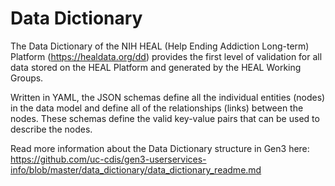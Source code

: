 # Data Dictionary

The Data Dictionary of the NIH HEAL (Help Ending Addiction Long-term) Platform (https://healdata.org/dd) provides the first level of validation for all data stored on the HEAL Platform and generated by the HEAL Working Groups.

Written in YAML, the JSON schemas define all the individual entities (nodes) in the data model and define all of the relationships (links) between the nodes. These schemas define the valid key-value pairs that can be used to describe the nodes.

Read more information about the Data Dictionary structure in Gen3 here:
https://github.com/uc-cdis/gen3-userservices-info/blob/master/data_dictionary/data_dictionary_readme.md
